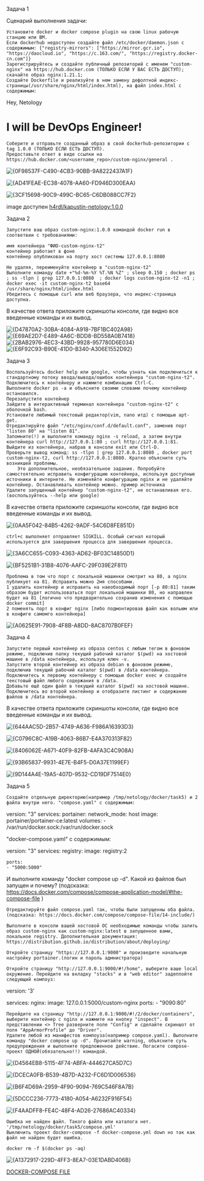 
Задача 1

Сценарий выполнения задачи:

    Установите docker и docker compose plugin на свою linux рабочую станцию или ВМ.
    Если dockerhub недоступен создайте файл /etc/docker/daemon.json с содержимым: {"registry-mirrors": ["https://mirror.gcr.io", "https://daocloud.io", "https://c.163.com/", "https://registry.docker-cn.com"]}
    Зарегистрируйтесь и создайте публичный репозиторий с именем "custom-nginx" на https://hub.docker.com (ТОЛЬКО ЕСЛИ У ВАС ЕСТЬ ДОСТУП);
    скачайте образ nginx:1.21.1;
    Создайте Dockerfile и реализуйте в нем замену дефолтной индекс-страницы(/usr/share/nginx/html/index.html), на файл index.html с содержимым:

<html>
<head>
Hey, Netology
</head>
<body>
<h1>I will be DevOps Engineer!</h1>
</body>
</html>

    Соберите и отправьте созданный образ в свой dockerhub-репозитории c tag 1.0.0 (ТОЛЬКО ЕСЛИ ЕСТЬ ДОСТУП).
    Предоставьте ответ в виде ссылки на https://hub.docker.com/<username_repo>/custom-nginx/general .

![{0F98537F-C490-4CB3-90BB-9A8222437A1F}](https://github.com/user-attachments/assets/7eb47bc5-664d-4862-90a9-0f15e6c79ec7)

![{AD41FEAE-EC38-4078-AA60-FD946D300EAA}](https://github.com/user-attachments/assets/bca8cb68-198a-484f-a7dc-d3c289740515)

![{3CF15698-90C9-499C-BC65-C6DB088CC7F2}](https://github.com/user-attachments/assets/1bb974d0-d9fe-4feb-b998-237184f9b59f)


image доступен [h4rdl/kapustin-netology:1.0.0](https://hub.docker.com/repository/docker/h4rdl/kapustin-netology/general)


Задача 2

    Запустите ваш образ custom-nginx:1.0.0 командой docker run в соответвии с требованиями:

    имя контейнера "ФИО-custom-nginx-t2"
    контейнер работает в фоне
    контейнер опубликован на порту хост системы 127.0.0.1:8080

    Не удаляя, переименуйте контейнер в "custom-nginx-t2"
    Выполните команду date +"%d-%m-%Y %T.%N %Z" ; sleep 0.150 ; docker ps ; ss -tlpn | grep 127.0.0.1:8080  ; docker logs custom-nginx-t2 -n1 ; docker exec -it custom-nginx-t2 base64 /usr/share/nginx/html/index.html
    Убедитесь с помощью curl или веб браузера, что индекс-страница доступна.

В качестве ответа приложите скриншоты консоли, где видно все введенные команды и их вывод.

![{D47870A2-30BA-4084-A918-7BF1BC402A98}](https://github.com/user-attachments/assets/61d3780c-aff9-44e4-b308-6ca50cec6822)
![{E69AE2D7-E489-4A6C-BDD8-BD558A0B7418}](https://github.com/user-attachments/assets/4787d9ee-f904-4015-9f1a-49e0e5a4e3d0)
![{2BAB2976-4EC3-43BD-9928-957780D6E034}](https://github.com/user-attachments/assets/45b71002-0b4f-4e52-a805-e4981ae126f4)
![{E6F92C93-B90E-41D0-B340-A306E1552D92}](https://github.com/user-attachments/assets/23053a0f-2c5a-40b5-a4d8-6b31ee8bf2e4)

Задача 3

    Воспользуйтесь docker help или google, чтобы узнать как подключиться к стандартному потоку ввода/вывода/ошибок контейнера "custom-nginx-t2".
    Подключитесь к контейнеру и нажмите комбинацию Ctrl-C.
    Выполните docker ps -a и объясните своими словами почему контейнер остановился.
    Перезапустите контейнер
    Зайдите в интерактивный терминал контейнера "custom-nginx-t2" с оболочкой bash.
    Установите любимый текстовый редактор(vim, nano итд) с помощью apt-get.
    Отредактируйте файл "/etc/nginx/conf.d/default.conf", заменив порт "listen 80" на "listen 81".
    Запомните(!) и выполните команду nginx -s reload, а затем внутри контейнера curl http://127.0.0.1:80 ; curl http://127.0.0.1:81.
    Выйдите из контейнера, набрав в консоли exit или Ctrl-D.
    Проверьте вывод команд: ss -tlpn | grep 127.0.0.1:8080 , docker port custom-nginx-t2, curl http://127.0.0.1:8080. Кратко объясните суть возникшей проблемы.
        Это дополнительное, необязательное задание. Попробуйте самостоятельно исправить конфигурацию контейнера, используя доступные источники в интернете. Не изменяйте конфигурацию nginx и не удаляйте контейнер. Останавливать контейнер можно. пример источника
    Удалите запущенный контейнер "custom-nginx-t2", не останавливая его.(воспользуйтесь --help или google)

В качестве ответа приложите скриншоты консоли, где видно все введенные команды и их вывод.

![{0AA5F042-84B5-4262-9ADF-54C6D8FE851D}](https://github.com/user-attachments/assets/3ea8e6f5-1036-4d52-a38d-530a819c9758)

    ctrl+c выполняет отправляет SIGKILL. Особый сигнал который используется для завершения процесса для завершения процесса.
    
![{3A6CC655-C093-4363-AD62-BF03C14850D1}](https://github.com/user-attachments/assets/9206e6d2-f3dc-4f18-88d8-35b6c0e5935c)

![{BF5251B1-31B8-4076-AAFC-29F039E2F811}](https://github.com/user-attachments/assets/f8d6f547-abeb-460d-8f7b-7acfd99649dc)

    Проблема в том что порт с локальной машинки смотрит на 80, а nginx публикует на 81. Исправить можно 2мя способами. 
    1 удалить контейнер и исправить на наеобходимый порт [-p 80:81] таким образом будет использоваться порт локальной машинки 80, но направлен будет на 81 [логично что предварительно сохранив изменения с помощью docker commit]
    2 поменять порт в конфиг nginx [либо подмонтировав файл как вольюм или в конфиге самомго контейнера]
    
    

![{A0625E91-7908-4F8B-A8DD-8AC8707B0FEF}](https://github.com/user-attachments/assets/b44026fc-d414-48a5-af13-73f8fe990f07)

   


Задача 4

    Запустите первый контейнер из образа centos c любым тегом в фоновом режиме, подключив папку текущий рабочий каталог $(pwd) на хостовой машине в /data контейнера, используя ключ -v.
    Запустите второй контейнер из образа debian в фоновом режиме, подключив текущий рабочий каталог $(pwd) в /data контейнера.
    Подключитесь к первому контейнеру с помощью docker exec и создайте текстовый файл любого содержания в /data.
    Добавьте ещё один файл в текущий каталог $(pwd) на хостовой машине.
    Подключитесь во второй контейнер и отобразите листинг и содержание файлов в /data контейнера.

В качестве ответа приложите скриншоты консоли, где видно все введенные команды и их вывод.

![{644AAC5D-2B57-4749-A636-F986A16393D3}](https://github.com/user-attachments/assets/e8deadd7-e027-409f-95d8-0fc5d432bbf4)


![{C0796C8C-A19B-4063-86B7-E4A370313F82}](https://github.com/user-attachments/assets/25d34b4d-e510-4333-93e2-fa6a5d3fbdae)


![{8406062E-A671-40F9-82FB-4AFA3C4C908A}](https://github.com/user-attachments/assets/3cdf9ff8-2a58-4dd6-907e-a8737f49a0f5)


![{93B65837-9931-4E7E-B4F5-D0A37E1199EF}](https://github.com/user-attachments/assets/fcfa8386-efe7-4506-bdcb-c772576a44c7)

![{9D144A4E-19A5-407D-9532-CD19DF7514E0}](https://github.com/user-attachments/assets/f075efae-f46f-4259-b0c8-5634d67fe954)




Задача 5

    Создайте отдельную директорию(например /tmp/netology/docker/task5) и 2 файла внутри него. "compose.yaml" с содержимым:

version: "3"
services:
  portainer:
    network_mode: host
    image: portainer/portainer-ce:latest
    volumes:
      - /var/run/docker.sock:/var/run/docker.sock

"docker-compose.yaml" с содержимым:

version: "3"
services:
  registry:
    image: registry:2

    ports:
    - "5000:5000"

И выполните команду "docker compose up -d". Какой из файлов был запущен и почему? (подсказка: https://docs.docker.com/compose/compose-application-model/#the-compose-file )

    Отредактируйте файл compose.yaml так, чтобы были запущенны оба файла. (подсказка: https://docs.docker.com/compose/compose-file/14-include/)

    Выполните в консоли вашей хостовой ОС необходимые команды чтобы залить образ custom-nginx как custom-nginx:latest в запущенное вами, локальное registry. Дополнительная документация: https://distribution.github.io/distribution/about/deploying/

    Откройте страницу "https://127.0.0.1:9000" и произведите начальную настройку portainer.(логин и пароль адмнистратора)

    Откройте страницу "http://127.0.0.1:9000/#!/home", выберите ваше local окружение. Перейдите на вкладку "stacks" и в "web editor" задеплойте следующий компоуз:

version: '3'

services:
  nginx:
    image: 127.0.0.1:5000/custom-nginx
    ports:
      - "9090:80"

    Перейдите на страницу "http://127.0.0.1:9000/#!/2/docker/containers", выберите контейнер с nginx и нажмите на кнопку "inspect". В представлении <> Tree разверните поле "Config" и сделайте скриншот от поля "AppArmorProfile" до "Driver".
    Удалите любой из манифестов компоуза(например compose.yaml). Выполните команду "docker compose up -d". Прочитайте warning, объясните суть предупреждения и выполните предложенное действие. Погасите compose-проект ОДНОЙ(обязательно!!) командой.


![{D4564EB8-5115-4F74-ABFA-444627CA5D7C}](https://github.com/user-attachments/assets/6be9c1e7-4557-45e0-9ee7-1a30f2844009)

![{DCECA0FB-B539-4B7D-A232-FC6D1D006536}](https://github.com/user-attachments/assets/1b191c1c-ab61-43bf-b741-7d2330b0bc44)

![{B6F4D69A-2959-4F90-9094-769C546F8A7B}](https://github.com/user-attachments/assets/2564094a-64c4-4b80-85c4-82650bda3497)

![{5DCCC236-7773-4180-A054-A6232F916F54}](https://github.com/user-attachments/assets/7172b3a8-21db-4757-9877-235a2d859e93)

![{F4AADFF8-FE4C-48F4-AD26-27686AC40334}](https://github.com/user-attachments/assets/1475b6ee-2959-479a-bd84-0b3364e92f3f)

    Ошибка не найден файл. Такого файла или каталога нет. '/tmp/netology/docker/task5/compose.yml' 
    Выключить проект docker-compose -f docker-compose.yml down но так как файл не найден будет ошибка.
    
    docker rm -f $(docker ps -aq)

    
![{A1372917-229D-4FF3-8EA7-03E1DABD406B}](https://github.com/user-attachments/assets/0e15f92e-6f5c-4c81-83c7-4c74d07aeaba)


[DOCKER-COMPOSE FILE](https://github.com/h4rd1/devops-netology/tree/main/%D0%92%D0%B8%D1%80%D1%82%D1%83%D0%B0%D0%BB%D0%B8%D0%B7%D0%B0%D1%86%D0%B8%D1%8F%20%D0%B8%20%D0%9A%D0%BE%D0%BD%D1%82%D0%B5%D0%B9%D0%BD%D0%B5%D1%80%D0%B8%D0%B7%D0%B0%D1%86%D0%B8%D1%8F/%D0%97%D0%B0%D0%B4%D0%B0%D0%BD%D0%B8%D0%B53/src/compose)
    



    

